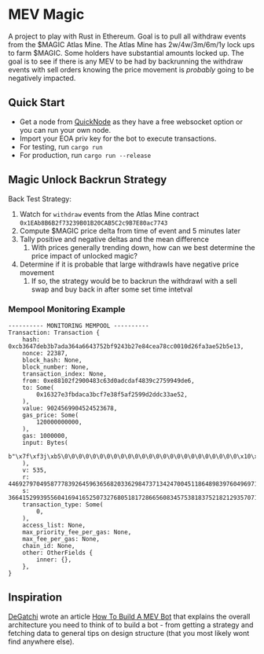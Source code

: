 # MEV Magic

A project to play with Rust in Ethereum. Goal is to pull all withdraw events from the $MAGIC Atlas Mine. The Atlas Mine has 2w/4w/3m/6m/1y lock ups to farm $MAGIC. Some holders have substantial amounts locked up. The goal is to see if there is any MEV to be had by backrunning the withdraw events with sell orders knowing the price movement is *probably* going to be negatively impacted. 

## Quick Start

- Get a node from [QuickNode](https://www.quicknode.com) as they have a free websocket option or you can run your own node.
- Import your EOA priv key for the bot to execute transactions.
- For testing, run `cargo run`
- For production, run `cargo run --release`

## Magic Unlock Backrun Strategy

Back Test Strategy:

1. Watch for `withdraw` events from the Atlas Mine contract `0x1EAb8B6B2f73239B01B20CAB5C2c9B7E80ac7743`
2. Compute $MAGIC price delta from time of event and 5 minutes later
3. Tally positive and negative deltas and the mean difference
    1. With prices generally trending down, how can we best determine the price impact of unlocked magic?
4. Determine if it is probable that large withdrawls have negative price movement
    1. If so, the strategy would be to backrun the withdrawl with a sell swap and buy back in after some set time intetval


### Mempool Monitoring Example

```
---------- MONITORING MEMPOOL ----------
Transaction: Transaction {
    hash: 0xcb3647deb3b7ada364a6643752bf9243b27e84cea78cc0010d26fa3ae52b5e13,
    nonce: 22387,
    block_hash: None,
    block_number: None,
    transaction_index: None,
    from: 0xe88102f2900483c63d0adcdaf4839c2759949de6,
    to: Some(
        0x16327e3fbdaca3bcf7e38f5af2599d2ddc33ae52,
    ),
    value: 9024569904524523678,
    gas_price: Some(
        120000000000,
    ),
    gas: 1000000,
    input: Bytes(
        b"\x7f\xf3j\xb5\0\0\0\0\0\0\0\0\0\0\0\0\0\0\0\0\0\0\0\0\0\0\0\0\0\x10\xbbdEK\xa0[\0\0\0\0\0\0\0\0\0\0\0\0\0\0\0\0\0\0\0\0\0\0\0\0\0\0\0\0\0\0\0\x80\0\0\0\0\0\0\0\0\0\0\0\0\xe8\x81\x02\xf2\x90\x04\x83\xc6=\n\xdc\xda\xf4\x83\x9c'Y\x94\x9d\xe6\0\0\0\0\0\0\0\0\0\0\0\0\0\0\0\0\0\0\0\0\0\0\0\0\0\0\0\x02\xf0\\\x10\xa0\0\0\0\0\0\0\0\0\0\0\0\0\0\0\0\0\0\0\0\0\0\0\0\0\0\0\0\0\0\0\0\x02\0\0\0\0\0\0\0\0\0\0\0\0!\xbe7\rS\x12\xf4L\xb4,\xe3w\xbc\x9b\x8a\x0c\xef\x1aL\x83\0\0\0\0\0\0\0\0\0\0\0\0\xbeAw%\x87\x87*\x92\x18Hs\xd5[\t\xc6\xbboY\xf8\x95",
    ),
    v: 535,
    r: 44692797049587778392645963656820336298473713424700451186489839760496971858835,
    s: 36641529939556041694165250732768051817286656083457538183752182129357071704354,
    transaction_type: Some(
        0,
    ),
    access_list: None,
    max_priority_fee_per_gas: None,
    max_fee_per_gas: None,
    chain_id: None,
    other: OtherFields {
        inner: {},
    },
}
```

## Inspiration

[DeGatchi](https://twitter.com/DeGatchi) wrote an article [How To Build A MEV Bot](https://www.degatchi.com/articles/how-to-build-a-mev-bot) that explains the overall architecture you need to think of to build a bot - from getting a strategy and fetching data to general tips on design structure (that you most likely wont find anywhere else).